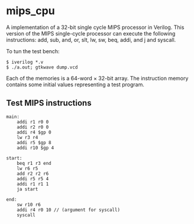 # mips_cpu

A implementation of a 32-bit single cycle MIPS processor in Verilog. This version of the MIPS single-cycle processor can execute the following instructions: add, sub, and, or, slt, lw, sw, beq, addi, and j and syscall.

To tun the test bench:

```
$ iverilog *.v
$ ./a.out; gtkwave dump.vcd
```

Each of the memories is a 64-word × 32-bit array. The instruction memory contains some initial values representing a test program.

## Test MIPS instructions
```
main:
	addi r1 r0 0
	addi r2 r0 0
	addi r4 $gp 0
	lw r3 r4
	addi r5 $gp 8
	addi r10 $gp 4

start:
	beq r1 r3 end
	lw r6 r5
	add r2 r2 r6
	addi r5 r5 4
	addi r1 r1 1
	ja start

end:
	sw r10 r6
	addi r4 r0 10 // (argument for syscall)
	syscall
```

